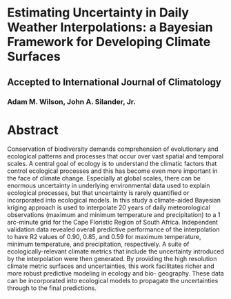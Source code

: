 Estimating Uncertainty in Daily Weather Interpolations: a Bayesian Framework for Developing Climate Surfaces
===============
## Accepted to International Journal of Climatology

###  Adam M. Wilson, John A. Silander, Jr.



# Abstract
Conservation of biodiversity demands comprehension of evolutionary and ecological
patterns and processes that occur over vast spatial and temporal scales. A central goal
of ecology is to understand the climatic factors that control ecological processes and
this has become even more important in the face of climate change. Especially at global
scales, there can be enormous uncertainty in underlying environmental data used to
explain ecological processes, but that uncertainty is rarely quantified or incorporated
into ecological models. In this study a climate-aided Bayesian kriging approach is used
to interpolate 20 years of daily meteorological observations (maximum and minimum
temperature and precipitation) to a 1 arc-minute grid for the Cape Floristic Region of
South Africa. Independent validation data revealed overall predictive performance of
the interpolation to have R2 values of 0.90, 0.85, and 0.59 for maximum temperature,
minimum temperature, and precipitation, respectively. A suite of ecologically-relevant
climate metrics that include the uncertainty introduced by the interpolation were then
generated. By providing the high resolution climate metric surfaces and uncertainties,
this work facilitates richer and more robust predictive modeling in ecology and bio-
geography. These data can be incorporated into ecological models to propagate the
uncertainties through to the final predictions.